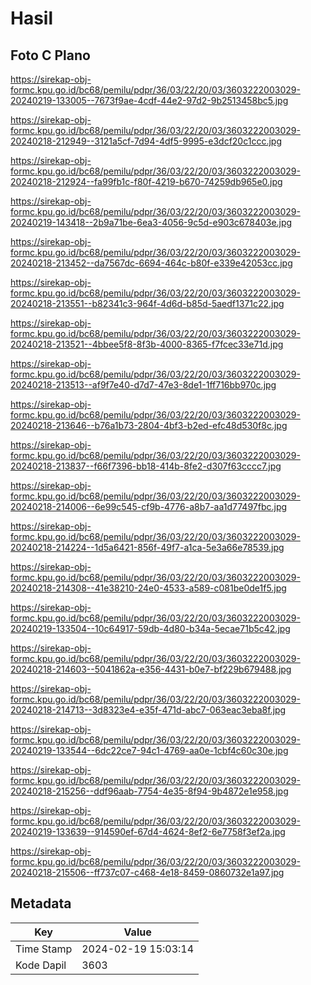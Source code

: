 # Hasil

## Foto C Plano

https://sirekap-obj-formc.kpu.go.id/bc68/pemilu/pdpr/36/03/22/20/03/3603222003029-20240219-133005--7673f9ae-4cdf-44e2-97d2-9b2513458bc5.jpg

https://sirekap-obj-formc.kpu.go.id/bc68/pemilu/pdpr/36/03/22/20/03/3603222003029-20240218-212949--3121a5cf-7d94-4df5-9995-e3dcf20c1ccc.jpg

https://sirekap-obj-formc.kpu.go.id/bc68/pemilu/pdpr/36/03/22/20/03/3603222003029-20240218-212924--fa99fb1c-f80f-4219-b670-74259db965e0.jpg

https://sirekap-obj-formc.kpu.go.id/bc68/pemilu/pdpr/36/03/22/20/03/3603222003029-20240219-143418--2b9a71be-6ea3-4056-9c5d-e903c678403e.jpg

https://sirekap-obj-formc.kpu.go.id/bc68/pemilu/pdpr/36/03/22/20/03/3603222003029-20240218-213452--da7567dc-6694-464c-b80f-e339e42053cc.jpg

https://sirekap-obj-formc.kpu.go.id/bc68/pemilu/pdpr/36/03/22/20/03/3603222003029-20240218-213551--b82341c3-964f-4d6d-b85d-5aedf1371c22.jpg

https://sirekap-obj-formc.kpu.go.id/bc68/pemilu/pdpr/36/03/22/20/03/3603222003029-20240218-213521--4bbee5f8-8f3b-4000-8365-f7fcec33e71d.jpg

https://sirekap-obj-formc.kpu.go.id/bc68/pemilu/pdpr/36/03/22/20/03/3603222003029-20240218-213513--af9f7e40-d7d7-47e3-8de1-1ff716bb970c.jpg

https://sirekap-obj-formc.kpu.go.id/bc68/pemilu/pdpr/36/03/22/20/03/3603222003029-20240218-213646--b76a1b73-2804-4bf3-b2ed-efc48d530f8c.jpg

https://sirekap-obj-formc.kpu.go.id/bc68/pemilu/pdpr/36/03/22/20/03/3603222003029-20240218-213837--f66f7396-bb18-414b-8fe2-d307f63cccc7.jpg

https://sirekap-obj-formc.kpu.go.id/bc68/pemilu/pdpr/36/03/22/20/03/3603222003029-20240218-214006--6e99c545-cf9b-4776-a8b7-aa1d77497fbc.jpg

https://sirekap-obj-formc.kpu.go.id/bc68/pemilu/pdpr/36/03/22/20/03/3603222003029-20240218-214224--1d5a6421-856f-49f7-a1ca-5e3a66e78539.jpg

https://sirekap-obj-formc.kpu.go.id/bc68/pemilu/pdpr/36/03/22/20/03/3603222003029-20240218-214308--41e38210-24e0-4533-a589-c081be0de1f5.jpg

https://sirekap-obj-formc.kpu.go.id/bc68/pemilu/pdpr/36/03/22/20/03/3603222003029-20240219-133504--10c64917-59db-4d80-b34a-5ecae71b5c42.jpg

https://sirekap-obj-formc.kpu.go.id/bc68/pemilu/pdpr/36/03/22/20/03/3603222003029-20240218-214603--5041862a-e356-4431-b0e7-bf229b679488.jpg

https://sirekap-obj-formc.kpu.go.id/bc68/pemilu/pdpr/36/03/22/20/03/3603222003029-20240218-214713--3d8323e4-e35f-471d-abc7-063eac3eba8f.jpg

https://sirekap-obj-formc.kpu.go.id/bc68/pemilu/pdpr/36/03/22/20/03/3603222003029-20240219-133544--6dc22ce7-94c1-4769-aa0e-1cbf4c60c30e.jpg

https://sirekap-obj-formc.kpu.go.id/bc68/pemilu/pdpr/36/03/22/20/03/3603222003029-20240218-215256--ddf96aab-7754-4e35-8f94-9b4872e1e958.jpg

https://sirekap-obj-formc.kpu.go.id/bc68/pemilu/pdpr/36/03/22/20/03/3603222003029-20240219-133639--914590ef-67d4-4624-8ef2-6e7758f3ef2a.jpg

https://sirekap-obj-formc.kpu.go.id/bc68/pemilu/pdpr/36/03/22/20/03/3603222003029-20240218-215506--ff737c07-c468-4e18-8459-0860732e1a97.jpg


## Metadata

| Key        | Value               |
| ---------- | ------------------- |
| Time Stamp | 2024-02-19 15:03:14 |
| Kode Dapil | 3603                |




